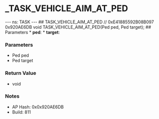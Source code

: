 # _TASK_VEHICLE_AIM_AT_PED

--- ns: TASK --- ## TASK_VEHICLE_AIM_AT_PED  // 0xE41885592B08B097 0x920AE6DB void TASK_VEHICLE_AIM_AT_PED(Ped ped, Ped target);   ## Parameters * **ped**: * **target**:

### Parameters
* Ped ped
* Ped target

### Return Value
* void

### Notes
* AP Hash: 0x0x920AE6DB
* Build: 811

